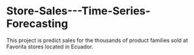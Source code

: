 # Store-Sales---Time-Series-Forecasting
This project is predict sales for the thousands of product families sold at Favorita stores located in Ecuador.

